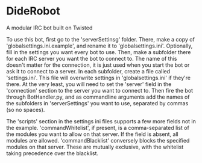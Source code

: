 DideRobot
=========

A modular IRC bot built on Twisted


To use this bot, first go to the 'serverSettinsg' folder. There, make a copy of 'globalsettings.ini.example', and rename it to 'globalsettings.ini'. Optionally, fill in the settings you want every bot to use.
Then, make a subfolder there for each IRC server you want the bot to connect to. The name of this doesn't matter for the connection, it is just used when you start the bot or ask it to connect to a server. In each subfolder, create a file called 'settings.ini'. This file will overwrite settings in 'globalsettings.ini' if they're there. At the very least, you will need to set the 'server' field in the 'connection' section to the server you want to connect to.
Then fire the bot through BotHandler.py, and as commandline arguments add the names of the subfolders in 'serverSettings' you want to use, separated by commas (so no spaces).

The 'scripts' section in the settings ini files supports a few more fields not in the example. 'commandWhitelist', if present, is a comma-separated list of the modules you want to allow on that server. If the field is absent, all modules are allowed. 'commandBlacklist' conversely blocks the specified modules on that server. These are mutually exclusive, with the whitelist taking precedence over the blacklist.
